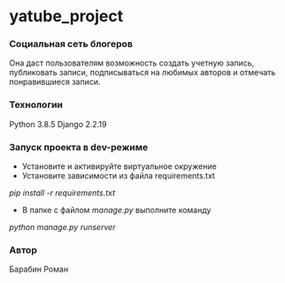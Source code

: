 # yatube_project

### Социальная сеть блогеров

Она даст пользователям возможность создать учетную запись, публиковать записи, подписываться на любимых авторов и отмечать понравившиеся записи.

### Технологии
Python 3.8.5
Django 2.2.19

### Запуск проекта в dev-режиме
- Установите и активируйте виртуальное окружение
- Установите зависимости из файла requirements.txt

_pip install -r requirements.txt_

- В папке с файлом *manage.py* выполните команду

_python manage.py runserver_

### Автор
Барабин Роман
